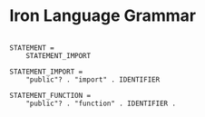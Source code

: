 # Iron Language Grammar

```

STATEMENT =
    STATEMENT_IMPORT

STATEMENT_IMPORT =
    "public"? . "import" . IDENTIFIER

STATEMENT_FUNCTION =
    "public"? . "function" . IDENTIFIER .
```
